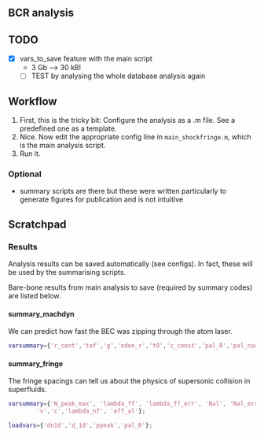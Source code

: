 BCR analysis
--------------------------

## TODO
* [x] vars_to_save feature with the main script
	* 3 Gb --> 30 kB!
	* [ ] TEST by analysing the whole database analysis again
	
## Workflow
1. First, this is the tricky bit: Configure the analysis as a .m file. See a predefined one as a template.
2. Nice. Now edit the appropriate config line in `main_shockfringe.m`, which is the main analysis script.
3. Run it.

### Optional
* summary scripts are there but these were written particularly to generate figures for publication and is not intuitive

## Scratchpad
### Results
Analysis results can be saved automatically (see configs). In fact, these will be used by the summarising scripts.

Bare-bone results from main analysis to save (required by summary codes) are listed below.

#### summary_machdyn
We can predict how fast the BEC was zipping through the atom laser.

```matlab
varsummary={'r_cent','tof','g','nden_r','t0','c_const','pal_R','pal_nseq'};
```

#### summary_fringe
The fringe spacings can tell us about the physics of supersonic collision in superfluids.

```matlab
varsummary={'N_peak_max', 'lambda_ff', 'lambda_ff_err', 'Nal', 'Nal_err_tot', 'N0', 'N0_err_fit',...
        'v','c','lambda_nf', 'eff_al'};
```
```matlab	
loadvars={'dn1d','d_1d','ppeak','pal_R'};
```